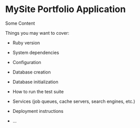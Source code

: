 # MySite Portfolio Application
<!-- This README would normally document whatever steps are necessary to get the
application up and running. -->
 Some Content

Things you may want to cover:

* Ruby version

* System dependencies

* Configuration

* Database creation

* Database initialization

* How to run the test suite

* Services (job queues, cache servers, search engines, etc.)

* Deployment instructions

* ...
